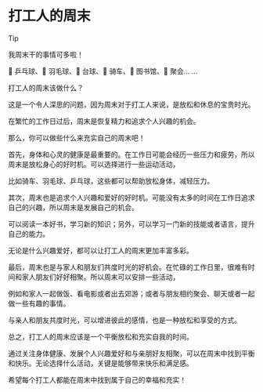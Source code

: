 # 打工人的周末

> [!tip]
> 我周末干的事情可多啦！
> 
> 🏓 乒乓球、🏸 羽毛球、🎱 台球、🚴 骑车、📖 图书馆、🍺 聚会... ...

打工人的周末该做什么？

这是一个令人深思的问题，因为周末对于打工人来说，是放松和休息的宝贵时光。

在繁忙的工作日过后，周末是恢复精力和追求个人兴趣的机会。

那么，你可以做些什么来充实自己的周末吧！

首先，身体和心灵的健康是最重要的。在工作日可能会经历一些压力和疲劳，所以周末是放松身心的好时机。可以选择进行一些运动活动，

比如骑车、羽毛球、乒乓球，这些都可以帮助放松身体，减轻压力。

其次，周末也是追求个人兴趣和爱好的好时机。可能没有太多的时间在工作日追求自己的兴趣，所以周末是发展自己的机会。

可以阅读一本好书，学习新的知识；另外，可以学习一门新的技能或者语言，提升自己的能力。

无论是什么兴趣爱好，都可以让打工人的周末更加丰富多彩。

最后，周末也是与家人和朋友们共度时光的好机会。在忙碌的工作日里，很难有时间和家人朋友们好好相聚。所以周末可以安排一些活动，

例如和家人一起做饭、看电影或者出去郊游；或者与朋友相约聚会、聊天或者一起做一些有趣的事情。

与亲人和朋友共度时光，可以增进彼此的感情，也是一种放松和享受的方式。

总之，打工人的周末应该是一个平衡放松和充实自我的时间。

通过关注身体健康、发展个人兴趣爱好和与亲朋好友相聚，可以在周末中找到平衡和快乐。无论选择什么活动，关键是能够带来快乐和满足感。

希望每个打工人都能在周末中找到属于自己的幸福和充实！